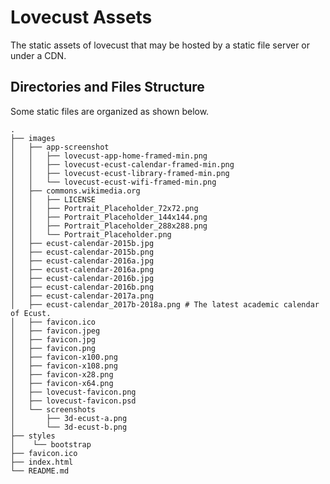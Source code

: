 # Lovecust Assets

<!-- > 2018-01-13T10:59:27+0800 -->

<!-- Titles: *Lovecust Assets*. -->

The static assets of lovecust that may be hosted by a static file server or under a CDN.

## Directories and Files Structure

Some static files are organized as shown below.

```text
.
├── images
│   ├── app-screenshot
│   │   ├── lovecust-app-home-framed-min.png
│   │   ├── lovecust-ecust-calendar-framed-min.png
│   │   ├── lovecust-ecust-library-framed-min.png
│   │   └── lovecust-ecust-wifi-framed-min.png
│   ├── commons.wikimedia.org
│   │   ├── LICENSE
│   │   ├── Portrait_Placeholder_72x72.png
│   │   ├── Portrait_Placeholder_144x144.png
│   │   ├── Portrait_Placeholder_288x288.png
│   │   └── Portrait_Placeholder.png
│   ├── ecust-calendar-2015b.jpg
│   ├── ecust-calendar-2015b.png
│   ├── ecust-calendar-2016a.jpg
│   ├── ecust-calendar-2016a.png
│   ├── ecust-calendar-2016b.jpg
│   ├── ecust-calendar-2016b.png
│   ├── ecust-calendar-2017a.png
│   ├── ecust-calendar_2017b-2018a.png # The latest academic calendar of Ecust.
│   ├── favicon.ico
│   ├── favicon.jpeg
│   ├── favicon.jpg
│   ├── favicon.png
│   ├── favicon-x100.png
│   ├── favicon-x108.png
│   ├── favicon-x28.png
│   ├── favicon-x64.png
│   ├── lovecust-favicon.png
│   ├── lovecust-favicon.psd
│   └── screenshots
│       ├── 3d-ecust-a.png
│       └── 3d-ecust-b.png
├── styles
│    └── bootstrap
├── favicon.ico
├── index.html
└── README.md
```
